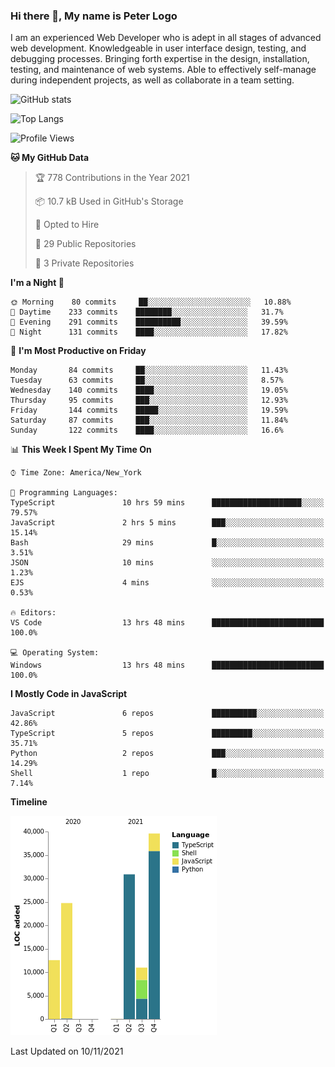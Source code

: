 ### Hi there 👋, My name is Peter Logo

I am an experienced Web Developer who is adept in all stages of advanced web development. Knowledgeable in user interface design, 
testing, and debugging processes. Bringing forth expertise in the design, installation, testing, and maintenance of web systems. 
Able to effectively self-manage during independent projects, as well as collaborate in a team setting.

![GitHub stats](https://github-readme-stats.vercel.app/api?username=peterlogo&show_icons=true&count_private=true&theme=dark)

![Top Langs](https://github-readme-stats.vercel.app/api/top-langs/?username=peterlogo&theme=dark&layout=compact&langs_count=8)

<!--START_SECTION:waka-->
![Profile Views](http://img.shields.io/badge/Profile%20Views-6-blue)

**🐱 My GitHub Data** 

> 🏆 778 Contributions in the Year 2021
 > 
> 📦 10.7 kB Used in GitHub's Storage 
 > 
> 💼 Opted to Hire
 > 
> 📜 29 Public Repositories 
 > 
> 🔑 3 Private Repositories  
 > 
**I'm a Night 🦉** 

```text
🌞 Morning    80 commits     ██░░░░░░░░░░░░░░░░░░░░░░░   10.88% 
🌆 Daytime    233 commits    ████████░░░░░░░░░░░░░░░░░   31.7% 
🌃 Evening    291 commits    ██████████░░░░░░░░░░░░░░░   39.59% 
🌙 Night      131 commits    ████░░░░░░░░░░░░░░░░░░░░░   17.82%

```
📅 **I'm Most Productive on Friday** 

```text
Monday       84 commits     ██░░░░░░░░░░░░░░░░░░░░░░░   11.43% 
Tuesday      63 commits     ██░░░░░░░░░░░░░░░░░░░░░░░   8.57% 
Wednesday    140 commits    ████░░░░░░░░░░░░░░░░░░░░░   19.05% 
Thursday     95 commits     ███░░░░░░░░░░░░░░░░░░░░░░   12.93% 
Friday       144 commits    █████░░░░░░░░░░░░░░░░░░░░   19.59% 
Saturday     87 commits     ███░░░░░░░░░░░░░░░░░░░░░░   11.84% 
Sunday       122 commits    ████░░░░░░░░░░░░░░░░░░░░░   16.6%

```


📊 **This Week I Spent My Time On** 

```text
⌚︎ Time Zone: America/New_York

💬 Programming Languages: 
TypeScript               10 hrs 59 mins      ████████████████████░░░░░   79.57% 
JavaScript               2 hrs 5 mins        ███░░░░░░░░░░░░░░░░░░░░░░   15.14% 
Bash                     29 mins             █░░░░░░░░░░░░░░░░░░░░░░░░   3.51% 
JSON                     10 mins             ░░░░░░░░░░░░░░░░░░░░░░░░░   1.23% 
EJS                      4 mins              ░░░░░░░░░░░░░░░░░░░░░░░░░   0.53%

🔥 Editors: 
VS Code                  13 hrs 48 mins      █████████████████████████   100.0%

💻 Operating System: 
Windows                  13 hrs 48 mins      █████████████████████████   100.0%

```

**I Mostly Code in JavaScript** 

```text
JavaScript               6 repos             ██████████░░░░░░░░░░░░░░░   42.86% 
TypeScript               5 repos             █████████░░░░░░░░░░░░░░░░   35.71% 
Python                   2 repos             ███░░░░░░░░░░░░░░░░░░░░░░   14.29% 
Shell                    1 repo              █░░░░░░░░░░░░░░░░░░░░░░░░   7.14%

```


**Timeline**

![Chart not found](https://raw.githubusercontent.com/peterlogo/peterlogo/main/charts/bar_graph.png) 


 Last Updated on 10/11/2021
<!--END_SECTION:waka-->


